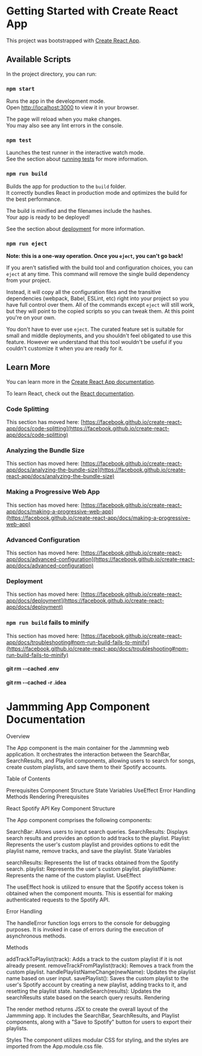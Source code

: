 # Getting Started with Create React App

This project was bootstrapped with [Create React App](https://github.com/facebook/create-react-app).

## Available Scripts

In the project directory, you can run:

### `npm start`

Runs the app in the development mode.\
Open [http://localhost:3000](http://localhost:3000) to view it in your browser.

The page will reload when you make changes.\
You may also see any lint errors in the console.

### `npm test`

Launches the test runner in the interactive watch mode.\
See the section about [running tests](https://facebook.github.io/create-react-app/docs/running-tests) for more
information.

### `npm run build`

Builds the app for production to the `build` folder.\
It correctly bundles React in production mode and optimizes the build for the best performance.

The build is minified and the filenames include the hashes.\
Your app is ready to be deployed!

See the section about [deployment](https://facebook.github.io/create-react-app/docs/deployment) for more information.

### `npm run eject`

**Note: this is a one-way operation. Once you `eject`, you can't go back!**

If you aren't satisfied with the build tool and configuration choices, you can `eject` at any time. This command will
remove the single build dependency from your project.

Instead, it will copy all the configuration files and the transitive dependencies (webpack, Babel, ESLint, etc) right
into your project so you have full control over them. All of the commands except `eject` will still work, but they will
point to the copied scripts so you can tweak them. At this point you're on your own.

You don't have to ever use `eject`. The curated feature set is suitable for small and middle deployments, and you
shouldn't feel obligated to use this feature. However we understand that this tool wouldn't be useful if you couldn't
customize it when you are ready for it.

## Learn More

You can learn more in
the [Create React App documentation](https://facebook.github.io/create-react-app/docs/getting-started).

To learn React, check out the [React documentation](https://reactjs.org/).

### Code Splitting

This section has moved
here: [https://facebook.github.io/create-react-app/docs/code-splitting](https://facebook.github.io/create-react-app/docs/code-splitting)

### Analyzing the Bundle Size

This section has moved
here: [https://facebook.github.io/create-react-app/docs/analyzing-the-bundle-size](https://facebook.github.io/create-react-app/docs/analyzing-the-bundle-size)

### Making a Progressive Web App

This section has moved
here: [https://facebook.github.io/create-react-app/docs/making-a-progressive-web-app](https://facebook.github.io/create-react-app/docs/making-a-progressive-web-app)

### Advanced Configuration

This section has moved
here: [https://facebook.github.io/create-react-app/docs/advanced-configuration](https://facebook.github.io/create-react-app/docs/advanced-configuration)

### Deployment

This section has moved
here: [https://facebook.github.io/create-react-app/docs/deployment](https://facebook.github.io/create-react-app/docs/deployment)

### `npm run build` fails to minify

This section has moved
here: [https://facebook.github.io/create-react-app/docs/troubleshooting#npm-run-build-fails-to-minify](https://facebook.github.io/create-react-app/docs/troubleshooting#npm-run-build-fails-to-minify)

#### git rm --cached .env

#### git rm --cached -r .idea

# Jammming App Component Documentation

Overview

The App component is the main container for the Jammming web application. It orchestrates the interaction between the
SearchBar, SearchResults, and Playlist components, allowing users to search for songs, create custom playlists, and save
them to their Spotify accounts.

Table of Contents

Prerequisites
Component Structure
State Variables
UseEffect
Error Handling
Methods
Rendering
Prerequisites

React
Spotify API Key
Component Structure

The App component comprises the following components:

SearchBar: Allows users to input search queries.
SearchResults: Displays search results and provides an option to add tracks to the playlist.
Playlist: Represents the user's custom playlist and provides options to edit the playlist name, remove tracks, and save
the playlist.
State Variables

searchResults: Represents the list of tracks obtained from the Spotify search.
playlist: Represents the user's custom playlist.
playlistName: Represents the name of the custom playlist.
UseEffect

The useEffect hook is utilized to ensure that the Spotify access token is obtained when the component mounts. This is
essential for making authenticated requests to the Spotify API.

Error Handling

The handleError function logs errors to the console for debugging purposes. It is invoked in case of errors during the
execution of asynchronous methods.

Methods

addTrackToPlaylist(track): Adds a track to the custom playlist if it is not already present.
removeTrackFromPlaylist(track): Removes a track from the custom playlist.
handlePlaylistNameChange(newName): Updates the playlist name based on user input.
savePlaylist(): Saves the custom playlist to the user's Spotify account by creating a new playlist, adding tracks to it,
and resetting the playlist state.
handleSearch(results): Updates the searchResults state based on the search query results.
Rendering

The render method returns JSX to create the overall layout of the Jammming app. It includes the SearchBar,
SearchResults, and Playlist components, along with a "Save to Spotify" button for users to export their playlists.

Styles
The component utilizes modular CSS for styling, and the styles are imported from the App.module.css file.